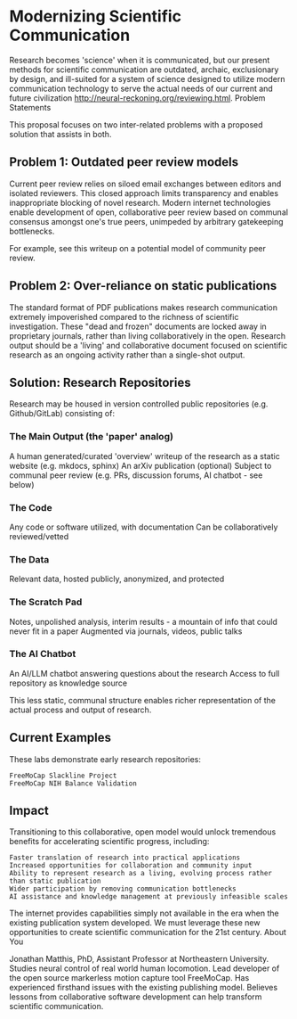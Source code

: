 # Modernizing Scientific Communication

Research becomes 'science' when it is communicated, but our present methods for scientific communication are outdated, archaic, exclusionary by design, and ill-suited for a system of science designed to utilize modern communication technology to serve the actual needs of our current and future civilization http://neural-reckoning.org/reviewing.html.
Problem Statements

This proposal focuses on two inter-related problems with a proposed solution that assists in both.

## Problem 1: Outdated peer review models

Current peer review relies on siloed email exchanges between editors and isolated reviewers. This closed approach limits transparency and enables inappropriate blocking of novel research. Modern internet technologies enable development of open, collaborative peer review based on communal consensus amongst one's true peers, unimpeded by arbitrary gatekeeping bottlenecks.

For example, see this writeup on a potential model of community peer review.

## Problem 2: Over-reliance on static publications

The standard format of PDF publications makes research communication extremely impoverished compared to the richness of scientific investigation. These "dead and frozen" documents are locked away in proprietary journals, rather than living collaboratively in the open. Research output should be a 'living' and collaborative document focused on scientific research as an ongoing activity rather than a single-shot output.

## Solution: Research Repositories


Research may be housed in version controlled public repositories (e.g. Github/GitLab) consisting of:

### The Main Output (the 'paper' analog)

A human generated/curated 'overview' writeup of the research as a static website (e.g. mkdocs, sphinx)
An arXiv publication (optional)
Subject to communal peer review (e.g. PRs, discussion forums, AI chatbot - see below)

### The Code

Any code or software utilized, with documentation
Can be collaboratively reviewed/vetted

### The Data

Relevant data, hosted publicly, anonymized, and protected

### The Scratch Pad

Notes, unpolished analysis, interim results - a mountain of info that could never fit in a paper
Augmented via journals, videos, public talks

### The AI Chatbot

An AI/LLM chatbot answering questions about the research
Access to full repository as knowledge source

This less static, communal structure enables richer representation of the actual process and output of research.

## Current Examples

These labs demonstrate early research repositories:

    FreeMoCap Slackline Project
    FreeMoCap NIH Balance Validation

## Impact

Transitioning to this collaborative, open model would unlock tremendous benefits for accelerating scientific progress, including:

    Faster translation of research into practical applications
    Increased opportunities for collaboration and community input
    Ability to represent research as a living, evolving process rather than static publication
    Wider participation by removing communication bottlenecks
    AI assistance and knowledge management at previously infeasible scales

The internet provides capabilities simply not available in the era when the existing publication system developed. We must leverage these new opportunities to create scientific communication for the 21st century.
About You

Jonathan Matthis, PhD, Assistant Professor at Northeastern University. Studies neural control of real world human locomotion. Lead developer of the open source markerless motion capture tool FreeMoCap. Has experienced firsthand issues with the existing publishing model. Believes lessons from collaborative software development can help transform scientific communication.